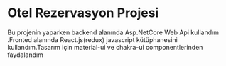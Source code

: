 # Otel Rezervasyon Projesi

Bu projenin yaparken backend alanında Asp.NetCore Web Api kullandım .Fronted alanında React.js(redux) javascript kütüphanesini kullandım.Tasarım için material-ui ve chakra-ui componentlerinden faydalandım
